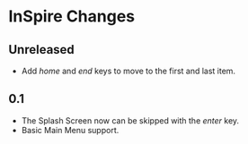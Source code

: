 # InSpire Changes

## Unreleased

* Add *home* and *end* keys to move to the first and last item.

## 0.1

* The Splash Screen now can be skipped with the *enter* key.
* Basic Main Menu support.
